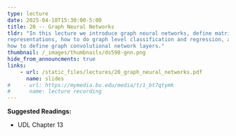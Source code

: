 ```yaml
---
type: lecture
date: 2025-04-10T15:30:00-5:00
title: 20 -- Graph Neural Networks
tldr: "In this lecture we introduce graph neural networks, define matrix
representations, how to do graph level classification and regression, and 
how to define graph convolutional network layers."
thumbnail: /_images/thumbnails/ds598-gnn.png
hide_from_announcments: true
links: 
    - url: /static_files/lectures/20_graph_neural_networks.pdf
      name: slides
#    - url: https://mymedia.bu.edu/media/t/1_bt7qtymk
#      name: lecture recording
---
```

**Suggested Readings:**
- UDL Chapter 13
